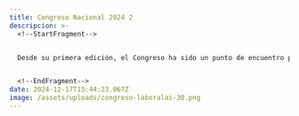 ```yaml
---
title: Congreso Nacional 2024 2
descripcion: >-
  <!--StartFragment-->


  Desde su primera edición, el Congreso ha sido un punto de encuentro para la discusión y el desarrollo de propuestas en el ámbito laboral guatemalteco. 


  <!--EndFragment-->
date: 2024-12-17T15:44:23.067Z
image: /assets/uploads/congreso-laboralai-30.png
---
```

